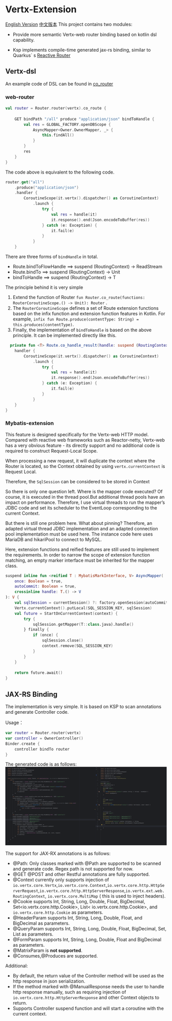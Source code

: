 # Vertx-Extension

[English Version](README-EN.md)
[中文版本](README.md)
This project contains two modules:

* Provide more semantic Vertx-web router binding based on kotlin dsl capability.

* Ksp implements compile-time generated jax-rs binding, similar to Quarkus`
  s [Reactive Router](https://quarkus.io/guides/reactive-routes)

## Vertx-dsl

An example code of DSL can be found in [co_router](example/src/main/kotlin/top/dreamlike/App.kt#L48)

### web-router

```kotlin 
val router = Router.router(vertx).co_route {

    GET bindPath "/all" produce "application/json" bindToHandle {
        val res = GLOBAL_FACTORY.openDBScope {
            AsyncMapper<Owner.OwnerMapper, _> {
                this.findAll()
            }
        }
        res
    }
}
```

The code above is equivalent to the following code.

```kotlin
router.get("all")
    .produce("application/json")
    .handler {
        CoroutineScope(it.vertx().dispatcher() as CoroutineContext)
            .launch {
                try {
                    val res = handle(it)
                    it.response().end(Json.encodeToBuffer(res))
                } catch (e: Exception) {
                    it.fail(e)
                }
            }
    }
```

There are three forms of `bindHandle` in total.

* Route.bindToFlowHandle ==> suspend (RoutingContext) -> ReadStream<Buffer>
* Route.bindTo ==>  suspend (RoutingContext) -> Unit
* bindToHandle ==> suspend (RoutingContext) -> T

The principle behind it is very simple

1. Extend the function of Router `fun Router.co_route(functions: RouterCoroutineScope.() -> Unit): Router` .
2. The `RouterCoroutineScope` defines a set of Route extension functions based on the infix function and extension
   function features in Kotlin. For
   example, `infix fun Route.produce(contentType: String) = this.produces(contentType)`.
3. Finally, the implementation of `bindToHandle` is based on the above principle. It can be implemented directly like
   this.

```kotlin
  private fun <T> Route.co_handle_result(handle: suspend (RoutingContext) -> T) {
    handler {
        CoroutineScope(it.vertx().dispatcher() as CoroutineContext)
            .launch {
                try {
                    val res = handle(it)
                    it.response().end(Json.encodeToBuffer(res))
                } catch (e: Exception) {
                    it.fail(e)
                }
            }
    }
}
```

### Mybatis-extension

This feature is designed specifically for the Vertx-web HTTP model. Compared with reactive web frameworks such as
Reactor-netty, Vertx-web has a very obvious feature - its directly support and no additional code is required to
construct Request-Local Scope.

When processing a new request, it will duplicate the context where the Router is located, so the Context obtained by
using `vertx.currentContext` is Request Local.

Therefore, the `SqlSession` can be considered to be stored in Context

So there is only one question left. Where is the mapper code executed? Of course, it is executed in the thread pool.But
additional thread pools have an impact on performance. Therefore, I use virtual threads to run the mapper’s JDBC code
and set its scheduler to the EventLoop corresponding to the current Context.

But there is still one problem here. What about pinning? Therefore, an adapted virtual thread JDBC implementation and an
adapted connection pool implementation must be used here. The instance code here uses MariaDB and hikariPool to connect
to MySQL.

Here, extension functions and reified features are still used to implement the requirements. In order to narrow the
scope of extension function matching, an empty marker interface must be inherited for the mapper class.

```kotlin
suspend inline fun <reified T : MybatisMarkInterface, V> AsyncMapper(
    once: Boolean = true,
    autoCommit: Boolean = true,
    crossinline handle: T.() -> V
): V {
    val sqlSession = currentSession() ?: factory.openSession(autoCommit)
    Vertx.currentContext().putLocal(SQL_SESSION_KEY, sqlSession)
    val future = StartOnCurrentContext(context) {
        try {
            sqlSession.getMapper(T::class.java).handle()
        } finally {
            if (once) {
                sqlSession.close()
                context.remove(SQL_SESSION_KEY)
            }
        }
    }

    return future.await()
}
```

## JAX-RS Binding

The implementation is very simple. It is based on KSP to scan annotations and generate Controller code.

Usage：

```kotlin
var router = Router.router(vertx)
var controller = OwnerController()
Binder.create {
    controller bindTo router
}
```

The generated code is as follows:
![](pic/kspRes.png)

The support for JAX-RX annotations is as follows:

* @Path: Only classes marked with @Path are supported to be scanned and generate code. Regex path is not supported for
  now.
* @GET @POST and other Restful annotations are fully supported.
* @Context currently only supports injection
  of `io.vertx.core.Vertx`,`io.vertx.core.Context`,`io.vertx.core.http.HttpServerRequest`,`io.vertx.core.http.HttpServerResponse`,`io.vertx.ext.web.RoutingContext`, `io.vertx.core.MultiMap` (
  this is used to inject headers).
* @Cookie supports Int, String, Long, Double, Float, BigDecimal, Set<io.vertx.core.http.Cookie>, List<
  io.vertx.core.http.Cookie>, and `io.vertx.core.http.Cookie` as parameters.
* @HeaderParam supports Int, String, Long, Double, Float, and BigDecimal as parameters.
* @QueryParam supports Int, String, Long, Double, Float, BigDecimal, Set<String>, List<String> as parameters.
* @FormParam supports Int, String, Long, Double, Float and BigDecimal as parameters.
* @MatrixParam is **not supported**.
* @Consumes,@Produces are supported.

Additional:

* By default, the return value of the Controller method will be used as the http response in json serialization.
* If the method marked with @ManualResponse needs the user to handle http response manually, such as requiring injection
  of `io.vertx.core.http.HttpServerResponse` and other Context objects to return.
* Supports Controller suspend function and will start a coroutine with the current context.